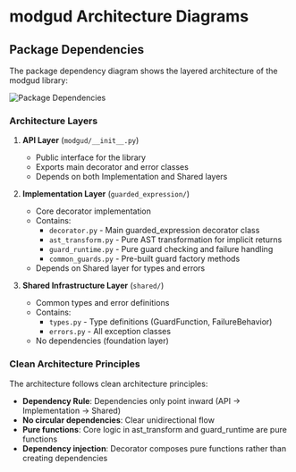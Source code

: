 # modgud Architecture Diagrams

## Package Dependencies

The package dependency diagram shows the layered architecture of the modgud library:

![Package Dependencies](diagram.dependency.package.png)

### Architecture Layers

1. **API Layer** (`modgud/__init__.py`)
   - Public interface for the library
   - Exports main decorator and error classes
   - Depends on both Implementation and Shared layers

2. **Implementation Layer** (`guarded_expression/`)
   - Core decorator implementation
   - Contains:
     - `decorator.py` - Main guarded_expression decorator class
     - `ast_transform.py` - Pure AST transformation for implicit returns
     - `guard_runtime.py` - Pure guard checking and failure handling
     - `common_guards.py` - Pre-built guard factory methods
   - Depends on Shared layer for types and errors

3. **Shared Infrastructure Layer** (`shared/`)
   - Common types and error definitions
   - Contains:
     - `types.py` - Type definitions (GuardFunction, FailureBehavior)
     - `errors.py` - All exception classes
   - No dependencies (foundation layer)

### Clean Architecture Principles

The architecture follows clean architecture principles:
- **Dependency Rule**: Dependencies only point inward (API → Implementation → Shared)
- **No circular dependencies**: Clear unidirectional flow
- **Pure functions**: Core logic in ast_transform and guard_runtime are pure functions
- **Dependency injection**: Decorator composes pure functions rather than creating dependencies